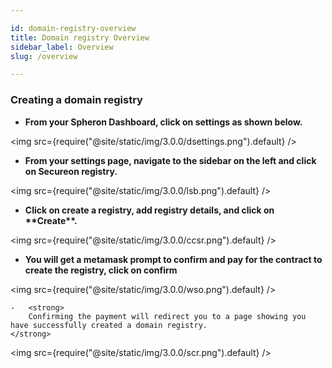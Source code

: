 ```yaml
---

id: domain-registry-overview
title: Domain registry Overview
sidebar_label: Overview
slug: /overview

---
```

### Creating a domain registry

-   <strong>
            From your Spheron Dashboard, click on settings as shown below.
    </strong>

<img src={require("@site/static/img/3.0.0/dsettings.png").default} />


-   <strong>
        From your settings page, navigate to the sidebar on the left and click on  Secureon registry.
    </strong>

<img src={require("@site/static/img/3.0.0/lsb.png").default} />

-   <strong>
        Click on create a registry, add registry details, and click on **Create**.
    </strong>

<img src={require("@site/static/img/3.0.0/ccsr.png").default} />

-   <strong>
        You will get a metamask prompt to confirm and pay for the contract to create the registry, click on confirm
    </strong>

<img src={require("@site/static/img/3.0.0/wso.png").default} />

    -   <strong>
        Confirming the payment will redirect you to a page showing you have successfully created a domain registry.
    </strong>

<img src={require("@site/static/img/3.0.0/scr.png").default} />
